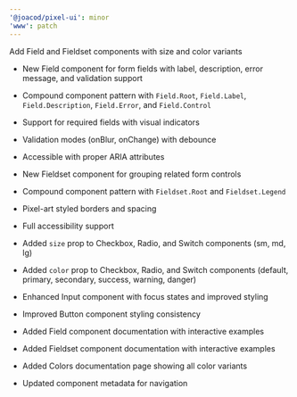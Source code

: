 ```yaml
---
'@joacod/pixel-ui': minor
'www': patch
---
```


Add Field and Fieldset components with size and color variants

- New Field component for form fields with label, description, error message, and validation support
- Compound component pattern with `Field.Root`, `Field.Label`, `Field.Description`, `Field.Error`, and `Field.Control`
- Support for required fields with visual indicators
- Validation modes (onBlur, onChange) with debounce
- Accessible with proper ARIA attributes

- New Fieldset component for grouping related form controls
- Compound component pattern with `Fieldset.Root` and `Fieldset.Legend`
- Pixel-art styled borders and spacing
- Full accessibility support

- Added `size` prop to Checkbox, Radio, and Switch components (sm, md, lg)
- Added `color` prop to Checkbox, Radio, and Switch components (default, primary, secondary, success, warning, danger)
- Enhanced Input component with focus states and improved styling
- Improved Button component styling consistency

- Added Field component documentation with interactive examples
- Added Fieldset component documentation with interactive examples
- Added Colors documentation page showing all color variants
- Updated component metadata for navigation
